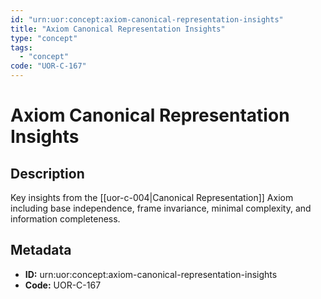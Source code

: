 ```yaml
---
id: "urn:uor:concept:axiom-canonical-representation-insights"
title: "Axiom Canonical Representation Insights"
type: "concept"
tags:
  - "concept"
code: "UOR-C-167"
---
```


# Axiom Canonical Representation Insights

## Description

Key insights from the [[uor-c-004|Canonical Representation]] Axiom including base independence, frame invariance, minimal complexity, and information completeness.

## Metadata

- **ID:** urn:uor:concept:axiom-canonical-representation-insights
- **Code:** UOR-C-167
